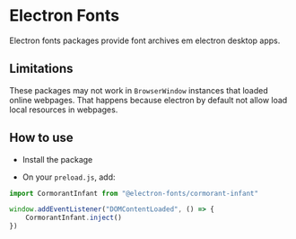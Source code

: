 # Electron Fonts

Electron fonts packages provide font archives em electron desktop apps.

## Limitations

These packages may not work in `BrowserWindow` instances that loaded online webpages. That happens because electron by default not allow load local resources in webpages.

## How to use

* Install the package

* On your `preload.js`, add:

```ts
import CormorantInfant from "@electron-fonts/cormorant-infant"

window.addEventListener("DOMContentLoaded", () => {
    CormorantInfant.inject()
})
```